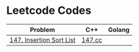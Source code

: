 # Leetcode Codes

Problem | C++ | Golang
 -- | -- | --
[147. Insertion Sort List](https://leetcode.com/problems/insertion-sort-list/) | [147.cc](./cpp/147.cc)|

